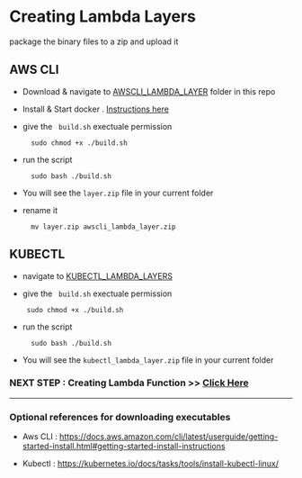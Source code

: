 # Creating Lambda Layers 
package the binary files to a zip and upload it 

## AWS CLI

- Download & navigate to [AWSCLI_LAMBDA_LAYER](./awscli_lambda_layer)  folder in this repo

- Install & Start docker . [Instructions here ](https://docs.docker.com/engine/install/)

- give the ``` build.sh``` exectuale permission

        sudo chmod +x ./build.sh

- run the script 

        sudo bash ./build.sh

- You will see the ```layer.zip``` file in your current folder

- rename it

        mv layer.zip awscli_lambda_layer.zip

## KUBECTL 

- navigate to [KUBECTL_LAMBDA_LAYERS](./kubectl_lambda_layer/)

-  give the ``` build.sh``` exectuale permission

        sudo chmod +x ./build.sh

- run the script 

        sudo bash ./build.sh

- You will see the ```kubectl_lambda_layer.zip``` file in your current folder



### NEXT STEP : Creating Lambda Function >> [Click Here](./createFunction.md)

--- 
### Optional references for downloading executables

- Aws CLI : https://docs.aws.amazon.com/cli/latest/userguide/getting-started-install.html#getting-started-install-instructions


- Kubectl : https://kubernetes.io/docs/tasks/tools/install-kubectl-linux/
